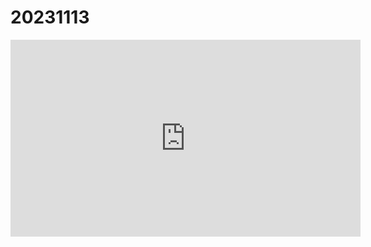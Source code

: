 # 20231113

<iframe width="560" height="315" src="https://www.youtube.com/embed/WX477MlwhBo?si=BiNL0T-NJ7bsjenc" title="YouTube video player" frameborder="0" allow="accelerometer; autoplay; clipboard-write; encrypted-media; gyroscope; picture-in-picture; web-share" referrerpolicy="strict-origin-when-cross-origin" allowfullscreen></iframe>
